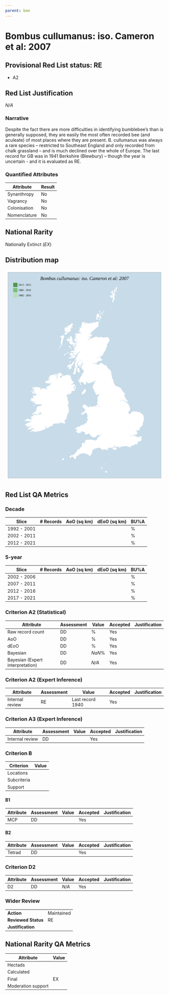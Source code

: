 ```yaml
---
parent: bee
---
```


# Bombus cullumanus: iso. Cameron et al: 2007

## Provisional Red List status: RE
- A2 

## Red List Justification
*N/A*
### Narrative
Despite the fact there are more difficulties in identifying bumblebee’s than is generally supposed, they are easily the most often recorded bee (and aculeate) of most places where they are present. B. cullumanus was always a rare species – restricted to Southeast England and only recorded from chalk grassland – and is much declined over the whole of Europe. The last record for GB was in 1941 Berkshire (Blewbury) – though the year is uncertain - and it is evaluated as RE.


### Quantified Attributes
|Attribute|Result|
|---|---|
|Synanthropy|No|
|Vagrancy|No|
|Colonisation|No|
|Nomenclature|No|


## National Rarity
Nationally Extinct (*EX*)



## Distribution map
![](../map/555.svg)

## Red List QA Metrics
### Decade
| Slice | # Records | AoO (sq km) | dEoO (sq km) |BU%A |
|---|---|---|---|---|
|1992 - 2001||||%|
|2002 - 2011||||%|
|2012 - 2021||||%|
### 5-year
| Slice | # Records | AoO (sq km) | dEoO (sq km) |BU%A |
|---|---|---|---|---|
|2002 - 2006||||%|
|2007 - 2011||||%|
|2012 - 2016||||%|
|2017 - 2021||||%|
### Criterion A2 (Statistical)
|Attribute|Assessment|Value|Accepted|Justification
|---|---|---|---|---|
|Raw record count|DD|%|Yes||
|AoO|DD|%|Yes||
|dEoO|DD|%|Yes||
|Bayesian|DD|*NaN*%|Yes||
|Bayesian (Expert interpretation)|DD|*N/A*|Yes||
### Criterion A2 (Expert Inference)
|Attribute|Assessment|Value|Accepted|Justification
|---|---|---|---|---|
|Internal review|RE|Last record 1940|Yes||
### Criterion A3 (Expert Inference)
|Attribute|Assessment|Value|Accepted|Justification
|---|---|---|---|---|
|Internal review|DD||Yes||
### Criterion B
|Criterion| Value|
|---|---|
|Locations||
|Subcriteria||
|Support||
#### B1
|Attribute|Assessment|Value|Accepted|Justification
|---|---|---|---|---|
|MCP|DD||Yes||
#### B2
|Attribute|Assessment|Value|Accepted|Justification
|---|---|---|---|---|
|Tetrad|DD||Yes||
### Criterion D2
|Attribute|Assessment|Value|Accepted|Justification
|---|---|---|---|---|
|D2|DD|*N/A*|Yes||
### Wider Review
|  |  |
|---|---|
|**Action**|Maintained|
|**Reviewed Status**|RE|
|**Justification**||


## National Rarity QA Metrics
|Attribute|Value|
|---|---|
|Hectads||
|Calculated||
|Final|EX|
|Moderation support||


